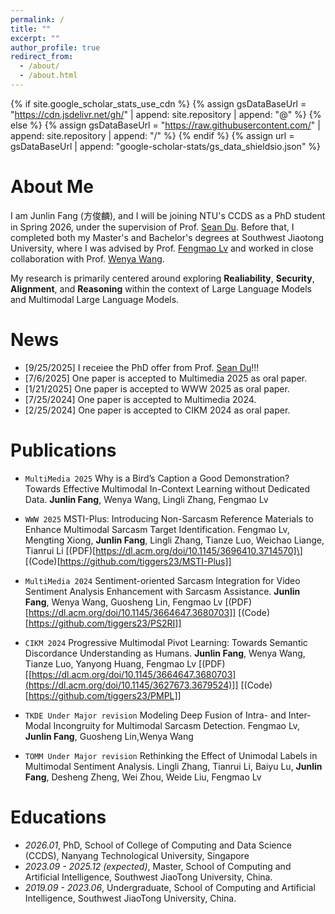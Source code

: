 ```yaml
---
permalink: /
title: ""
excerpt: ""
author_profile: true
redirect_from: 
  - /about/
  - /about.html
---
```

{% if site.google_scholar_stats_use_cdn %}
{% assign gsDataBaseUrl = "https://cdn.jsdelivr.net/gh/" | append: site.repository | append: "@" %}
{% else %}
{% assign gsDataBaseUrl = "https://raw.githubusercontent.com/" | append: site.repository | append: "/" %}
{% endif %}
{% assign url = gsDataBaseUrl | append: "google-scholar-stats/gs_data_shieldsio.json" %}
<span class='anchor' id='about-me'></span>

# About Me

I am Junlin Fang (方俊麟), and I will be joining NTU's CCDS as a PhD student in Spring 2026, under the supervision of Prof. [Sean Du](https://d12306.github.io/index.html). Before that, I completed both my Master's and Bachelor's degrees at Southwest Jiaotong University, where I was advised by Prof. [Fengmao Lv](https://fengmaolv.github.io/online-cv/) and worked in close collaboration with Prof. [Wenya Wang](https://personal.ntu.edu.sg/wangwy/).

My research is primarily centered around exploring **Realiability**, **Security**, **Alignment**, and **Reasoning** within the context of Large Language Models and Multimodal Large Language Models.

# News

-  [9/25/2025] I receiee the PhD offer from Prof. [Sean Du](https://d12306.github.io/index.html)!!!
-  [7/6/2025] One paper is accepted to Multimedia 2025 as oral paper.
-  [1/21/2025] One paper is accepted to WWW 2025 as oral paper.
-  [7/25/2024] One paper is accepted to Multimedia 2024.
-  [2/25/2024] One paper is accepted to CIKM 2024 as oral paper.

# Publications

-  ``MultiMedia 2025`` Why is a Bird’s Caption a Good Demonstration? Towards Effective Multimodal In-Context Learning without Dedicated Data. **Junlin Fang**, Wenya Wang, Lingli Zhang, Fengmao Lv

- ``WWW 2025`` MSTI-Plus: Introducing Non-Sarcasm Reference Materials to Enhance Multimodal Sarcasm Target Identification. Fengmao Lv, Mengting Xiong, **Junlin Fang**, Lingli Zhang, Tianze Luo, Weichao Liange, Tianrui Li \[(PDF)[https://dl.acm.org/doi/10.1145/3696410.3714570]\] [(Code)[https://github.com/tiggers23/MSTI-Plus]]

- ``MultiMedia 2024`` Sentiment-oriented Sarcasm Integration for Video Sentiment Analysis Enhancement with Sarcasm Assistance. **Junlin Fang**, Wenya Wang, Guosheng Lin, Fengmao Lv [(PDF)[https://dl.acm.org/doi/10.1145/3664647.3680703]] [(Code)[https://github.com/tiggers23/PS2RI]]

- ``CIKM 2024`` Progressive Multimodal Pivot Learning: Towards Semantic Discordance Understanding as Humans. **Junlin Fang**, Wenya Wang, Tianze Luo, Yanyong Huang, Fengmao Lv [(PDF)[[https://dl.acm.org/doi/10.1145/3664647.3680703](https://dl.acm.org/doi/10.1145/3627673.3679524)]] [(Code)[https://github.com/tiggers23/PMPL]]

- ``TKDE Under Major revision`` Modeling Deep Fusion of Intra- and Inter-Modal Incongruity for Multimodal Sarcasm Detection. Fengmao Lv, **Junlin Fang**, Guosheng Lin,Wenya Wang

- ``TOMM Under Major revision`` Rethinking the Effect of Unimodal Labels in Multimodal Sentiment Analysis. Lingli Zhang, Tianrui Li, Baiyu Lu, **Junlin Fang**, Desheng Zheng, Wei Zhou, Weide Liu, Fengmao Lv

# Educations
- *2026.01*, PhD, School of College of Computing and Data Science (CCDS), Nanyang Technological University, Singapore
- *2023.09 - 2025.12 (expected)*, Master, School of Computing and Artificial Intelligence, Southwest JiaoTong University, China. 
- *2019.09 - 2023.06*, Undergraduate, School of Computing and Artificial Intelligence, Southwest JiaoTong University, China.

